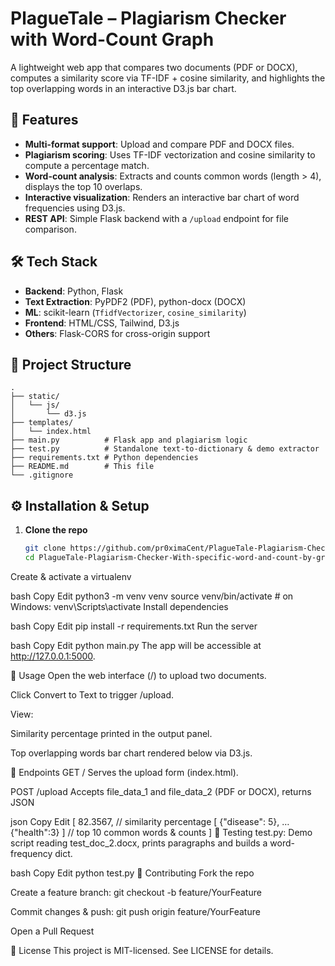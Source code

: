 # PlagueTale – Plagiarism Checker with Word-Count Graph

A lightweight web app that compares two documents (PDF or DOCX), computes a similarity score via TF-IDF + cosine similarity, and highlights the top overlapping words in an interactive D3.js bar chart.

## 🚀 Features

- **Multi-format support**: Upload and compare PDF and DOCX files.
- **Plagiarism scoring**: Uses TF-IDF vectorization and cosine similarity to compute a percentage match.
- **Word-count analysis**: Extracts and counts common words (length > 4), displays the top 10 overlaps.
- **Interactive visualization**: Renders an interactive bar chart of word frequencies using D3.js.
- **REST API**: Simple Flask backend with a `/upload` endpoint for file comparison.

## 🛠️ Tech Stack

- **Backend**: Python, Flask  
- **Text Extraction**: PyPDF2 (PDF), python-docx (DOCX)  
- **ML**: scikit-learn (`TfidfVectorizer`, `cosine_similarity`)  
- **Frontend**: HTML/CSS, Tailwind, D3.js  
- **Others**: Flask-CORS for cross-origin support

## 📁 Project Structure

```text
.
├── static/
│   └── js/
│       └── d3.js
├── templates/
│   └── index.html
├── main.py          # Flask app and plagiarism logic
├── test.py          # Standalone text-to-dictionary & demo extractor
├── requirements.txt # Python dependencies
├── README.md        # This file
└── .gitignore

```

## ⚙️ Installation & Setup

1. **Clone the repo**  
   ```bash
   git clone https://github.com/pr0ximaCent/PlagueTale-Plagiarism-Checker-With-specific-word-and-count-by-graph.git
   cd PlagueTale-Plagiarism-Checker-With-specific-word-and-count-by-graph
Create & activate a virtualenv

bash
Copy
Edit
python3 -m venv venv
source venv/bin/activate   # on Windows: venv\Scripts\activate
Install dependencies

bash
Copy
Edit
pip install -r requirements.txt
Run the server

bash
Copy
Edit
python main.py
The app will be accessible at http://127.0.0.1:5000.

🚀 Usage
Open the web interface (/) to upload two documents.

Click Convert to Text to trigger /upload.

View:

Similarity percentage printed in the output panel.

Top overlapping words bar chart rendered below via D3.js.

🔧 Endpoints
GET /
Serves the upload form (index.html).

POST /upload
Accepts file_data_1 and file_data_2 (PDF or DOCX), returns JSON

json
Copy
Edit
[
  82.3567,                        // similarity percentage
  [ {"disease": 5}, … {"health":3} ]  // top 10 common words & counts
]
📝 Testing
test.py: Demo script reading test_doc_2.docx, prints paragraphs and builds a word-frequency dict.

bash
Copy
Edit
python test.py
🤝 Contributing
Fork the repo

Create a feature branch: git checkout -b feature/YourFeature

Commit changes & push: git push origin feature/YourFeature

Open a Pull Request

📄 License
This project is MIT-licensed. See LICENSE for details.
